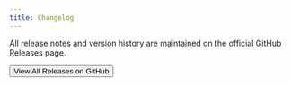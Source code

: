 ```yaml
---
title: Changelog
---
```


All release notes and version history are maintained on the official GitHub Releases page.

<Button href="https://github.com/nitaybl/ByGoneSpoofer/releases">View All Releases on GitHub</Button>
